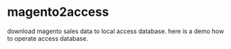 # magento2access
download magento sales data to local access database.
here is a demo how to operate access database.

